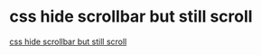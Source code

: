 # css hide scrollbar but still scroll
[css hide scrollbar but still scroll](https://aiwithcloud.com/2022/09/19/css_hide_scrollbar_but_still_scroll/)